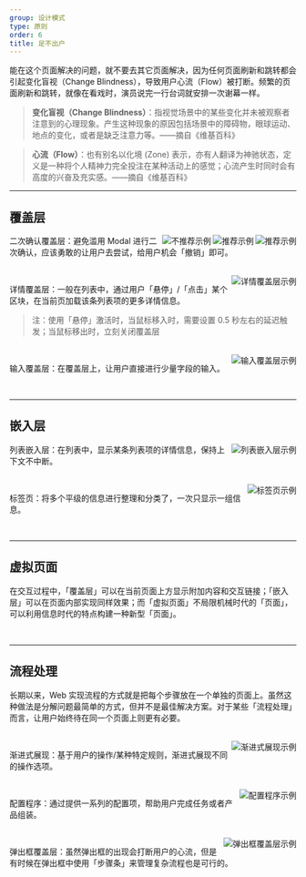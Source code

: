 ```yaml
---
group: 设计模式
type: 原则
order: 6
title: 足不出户
---
```


能在这个页面解决的问题，就不要去其它页面解决，因为任何页面刷新和跳转都会引起变化盲视（Change Blindness），导致用户心流（Flow）被打断。频繁的页面刷新和跳转，就像在看戏时，演员说完一行台词就安排一次谢幕一样。

> **变化盲视（Change Blindness）**：指视觉场景中的某些变化并未被观察者注意到的心理现象。产生这种现象的原因包括场景中的障碍物，眼球运动、地点的变化，或者是缺乏注意力等。——摘自《维基百科》

> **心流（Flow）**：也有别名以化境 (Zone) 表示，亦有人翻译为神驰状态，定义是一种将个人精神力完全投注在某种活动上的感觉；心流产生时同时会有高度的兴奋及充实感。——摘自《维基百科》

---

## 覆盖层

<ImagePreview>
<img class="preview-img" align="right" alt="推荐示例" description="用户点击「删除」后，直接操作；出现 Message 告知用户操作成功，并提供用户「撤销」的按钮；用户进行下一个操作或者 1 分钟内不进行任何操作， Message 消失，用户无法再「撤销」。" src="https://gw.alipayobjects.com/zos/rmsportal/YfhMlEIayfwnxiILcebI.png" good>
</ImagePreview>

<ImagePreview>
<img class="preview-img" align="right" alt="推荐示例" description="特例：在执行某些无法「撤销」的操作时，可以点击「删除」后，出现 Popconfirm 进行二次确认，在当前页面完成任务。" src="https://gw.alipayobjects.com/zos/rmsportal/AKtiXJTTQEjKFOCQGZMa.png" good>
</ImagePreview>

<ImagePreview>
<img class="preview-img" align="right" alt="不推荐示例" description="滥用 Modal 进行二次确认，就像「狼来了」一样，既打断用户心流（无法将上下文带到弹出框中），也无法避免失误的发生。" src="https://gw.alipayobjects.com/zos/rmsportal/cGqkngXLMBlmMyoHtgFs.png" bad>
</ImagePreview>

二次确认覆盖层：避免滥用 Modal 进行二次确认，应该勇敢的让用户去尝试，给用户机会「撤销」即可。

<br>

<ImagePreview>
<img class="preview-img" align="right" alt="详情覆盖层示例" description="通过「点击」图标查看更多详情信息。" src="https://gw.alipayobjects.com/zos/rmsportal/yagQVxwdzuXOulzqdxEq.png">
</ImagePreview>

详情覆盖层：一般在列表中，通过用户「悬停」/「点击」某个区块，在当前页加载该条列表项的更多详情信息。

> 注：使用「悬停」激活时，当鼠标移入时，需要设置 0.5 秒左右的延迟触发；当鼠标移出时，立刻关闭覆盖层

<br>

<ImagePreview>
<img class="preview-img" align="right" alt="输入覆盖层示例" description="鼠标「点击」图标触发；鼠标「点击」悬浮层以外的其他区块后，直接保存输入结果并退出。" src="https://gw.alipayobjects.com/zos/rmsportal/lLhJKFcaJnIPxFCjvUKY.png">
</ImagePreview>

输入覆盖层：在覆盖层上，让用户直接进行少量字段的输入。

<br>

---

## 嵌入层

<ImagePreview>
<img class="preview-img" align="right" alt="列表嵌入层示例" src="https://gw.alipayobjects.com/zos/rmsportal/TgoEocLVYXfMKzFGwJar.png">
</ImagePreview>

列表嵌入层：在列表中，显示某条列表项的详情信息，保持上下文不中断。

<br>

<ImagePreview>
<img class="preview-img" align="right" alt="标签页示例" src="https://gw.alipayobjects.com/zos/rmsportal/CKwQXddFJnJHsyFAifsg.png">
</ImagePreview>

标签页：将多个平级的信息进行整理和分类了，一次只显示一组信息。

<br>

---

## 虚拟页面

在交互过程中，「覆盖层」可以在当前页面上方显示附加内容和交互链接；「嵌入层」可以在页面内部实现同样效果；而「虚拟页面」不局限机械时代的「页面」，可以利用信息时代的特点构建一种新型「页面」。

<br>

---

## 流程处理

长期以来，Web 实现流程的方式就是把每个步骤放在一个单独的页面上。虽然这种做法是分解问题最简单的方式，但并不是最佳解决方案。对于某些「流程处理」而言，让用户始终待在同一个页面上则更有必要。

<br>

<ImagePreview>
<img class="preview-img" align="right" alt="渐进式展现示例" src="https://gw.alipayobjects.com/zos/rmsportal/OIxzAapqoGokUSIuFOWC.png">
</ImagePreview>

渐进式展现：基于用户的操作/某种特定规则，渐进式展现不同的操作选项。

<br>

<img class="preview-img" align="right" alt="配置程序示例" src="https://gw.alipayobjects.com/zos/rmsportal/nVgSYAiXfKGMHxkjypPp.png">

配置程序：通过提供一系列的配置项，帮助用户完成任务或者产品组装。

<br>

<ImagePreview>
<img class="preview-img" align="right" alt="弹出框覆盖层示例" src="https://gw.alipayobjects.com/zos/rmsportal/YutBaHmScUzpbKdFWDcg.png">
</ImagePreview>

弹出框覆盖层：虽然弹出框的出现会打断用户的心流，但是有时候在弹出框中使用「步骤条」来管理复杂流程也是可行的。

